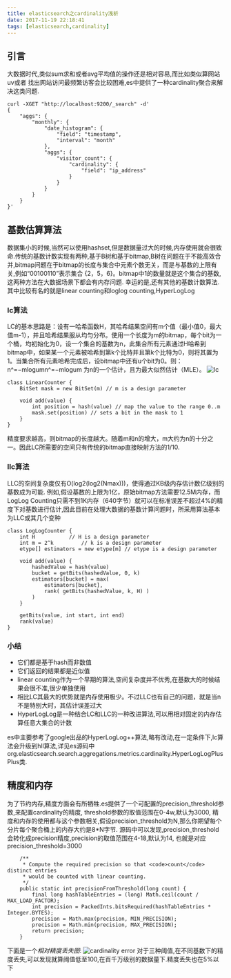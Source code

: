 ```yaml
---
title: elasticsearch之cardinality浅析
date: 2017-11-19 22:18:41
tags: [elasticsearch,cardinality]
---
```

## 引言
大数据时代,类似sum求和或者avg平均值的操作还是相对容易,而比如类似算网站uv或者
找出网站访问最频繁访客会比较困难,es中提供了一种cardinality聚合来解决这类问题.
```
curl -XGET "http://localhost:9200/_search" -d'
{
    "aggs": {
        "monthly": {
            "date_histogram": {
                "field": "timestamp",
                "interval": "month"
            },
            "aggs": {
                "visitor_count": {
                    "cardinality": {
                        "field": "ip_address"
                    }
                }
            }
        }
    }
}'
```
## 基数估算算法
数据集小的时候,当然可以使用hashset,但是数据量过大的时候,内存使用就会很致命.传统的基数计数实现有两种,基于B树和基于bitmap,B树在问题在于不能高效合并,bitmap问题在于bitmap的长度与集合中元素个数无关，而是与基数的上限有关,例如“00100110”表示集合 {2，5，6}。bitmap中1的数量就是这个集合的基数,
这两种方法在大数据场景下都会有内存问题.
幸运的是,还有其他的基数计数算法.其中比较有名的就是linear counting和loglog counting,HyperLogLog
### lc算法
LC的基本思路是：设有一哈希函数H，其哈希结果空间有m个值（最小值0，最大值m-1），并且哈希结果服从均匀分布。使用一个长度为m的bitmap，每个bit为一个桶，均初始化为0，设一个集合的基数为n，此集合所有元素通过H哈希到bitmap中，如果某一个元素被哈希到第k个比特并且第k个比特为0，则将其置为1。当集合所有元素哈希完成后，设bitmap中还有u个bit为0。则：
n^=−mlogumn^=−mlogum
为n的一个估计，且为最大似然估计（MLE）。
![lc](/images/lc.png)
```
class LinearCounter {
    BitSet mask = new BitSet(m) // m is a design parameter
 
    void add(value) {
        int position = hash(value) // map the value to the range 0..m
        mask.set(position) // sets a bit in the mask to 1
    }
}
```
精度要求越高，则bitmap的长度越大。随着m和n的增大，m大约为n的十分之一。因此LC所需要的空间只有传统的bitmap直接映射方法的1/10.

### llc算法
LLC的空间复杂度仅有O(log2(log2(Nmax)))，使得通过KB级内存估计数亿级别的基数成为可能.
例如,假设基数的上限为1亿，原始bitmap方法需要12.5M内存，而LogLog Counting只需不到1K内存（640字节）就可以在标准误差不超过4%的精度下对基数进行估计,因此目前在处理大数据的基数计算问题时，所采用算法基本为LLC或其几个变种
```
class LogLogCounter {
    int H           // H is a design parameter
    int m = 2^k         // k is a design parameter
    etype[] estimators = new etype[m] // etype is a design parameter
 
    void add(value) {
        hashedValue = hash(value)
        bucket = getBits(hashedValue, 0, k)
        estimators[bucket] = max(
            estimators[bucket],
            rank( getBits(hashedValue, k, H) )
        )
    }
 
    getBits(value, int start, int end)
    rank(value)
}
```
### 小结

- 它们都是基于hash而非数值
- 它们返回的结果都是近似值
- linear counting作为一个早期的算法,空间复杂度并不优秀,在基数大的时候结果会很不准,很少单独使用
- 相比LC其最大的优势就是内存使用极少。不过LLC也有自己的问题，就是当n不是特别大时，其估计误差过大
- HyperLogLog是一种结合LC和LLC的一种改进算法,可以用相对固定的内存估算任意大集合的计数

es中主要参考了google出品的HyperLogLog++算法,略有改动,在一定条件下,lc算法会升级到hll算法,详见es源码中org.elasticsearch.search.aggregations.metrics.cardinality.HyperLogLogPlusPlus类.

## 精度和内存
为了节约内存,精度方面会有所牺牲.es提供了一个可配置的precision_threshold参数,来配置cardinality的精度,
threshold参数的取值范围在0-4w,默认为3000,
精度和内存的使用都与这个参数相关,假设precision_threshold为N,那么你期望每个分片每个聚合桶上的内存大约是8*N字节.
源码中可以发现,precision_threshold会转化成precision精度,precision的取值范围在4-18,默认为14,
也就是对应precision_threshold=3000
```
    /**
     * Compute the required precision so that <code>count</code> distinct entries
     * would be counted with linear counting.
     */
    public static int precisionFromThreshold(long count) {
        final long hashTableEntries = (long) Math.ceil(count / MAX_LOAD_FACTOR);
        int precision = PackedInts.bitsRequired(hashTableEntries * Integer.BYTES);
        precision = Math.max(precision, MIN_PRECISION);
        precision = Math.min(precision, MAX_PRECISION);
        return precision;
    }
```

下面是一个*相对精度丢失图*:
![cardinality error](/images/cardinality_error.png)
对于三种阈值,在不同基数下的精度丢失,可以发现就算阈值低至100,在百千万级别的数据量下.精度丢失也在5%以下



